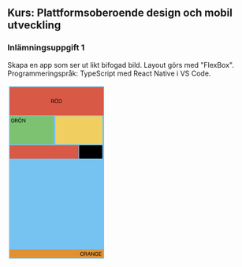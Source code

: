 ## Kurs: Plattformsoberoende design och mobil utveckling 

### Inlämningsuppgift 1

Skapa en app som ser ut likt bifogad bild. 
Layout görs med "FlexBox".<br/>
Programmeringspråk: TypeScript med React Native i VS Code.

<img src="./assets/Uppgift_1.png" alt="" width="200">

### 

